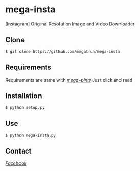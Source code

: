 # mega-insta
[Instagram] Original Resolution Image and Video Downloader

## Clone
```
$ git clone https://github.com/megatruh/mega-insta
```
## Requirements
Requirements are same with *[mega-pints](https://github.com/megatruh/mega-pints)* Just click and read

## Installation
```
$ python setup.py
```

## Use
```
$ python mega-insta.py
```

## Contact
*[Facebook](https://web.facebook.com/megatruh.al)*
